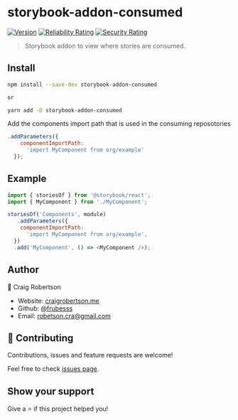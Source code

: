 # storybook-addon-consumed

[![Version](https://img.shields.io/npm/v/storybook-addon-consumed.svg)](https://www.npmjs.com/package/storybook-addon-consumed)
[![Reliability Rating](https://sonarcloud.io/api/project_badges/measure?project=frubesss_storybook-addon-consumed&metric=reliability_rating)](https://sonarcloud.io/dashboard?id=frubesss_storybook-addon-consumed)
[![Security Rating](https://sonarcloud.io/api/project_badges/measure?project=frubesss_storybook-addon-consumed&metric=security_rating)](https://sonarcloud.io/dashboard?id=frubesss_storybook-addon-consumed)

> Storybook addon to view where stories are consumed.

## Install

```sh
npm install --save-dev storybook-addon-consumed

or

yarn add -D storybook-addon-consumed
```

Add the components import path that is used in the consuming reposotories

```javascript
.addParameters({
    componentImportPath:
      'import MyComponent from org/example'
  });
```

## Example

```javascript
import { storiesOf } from '@storybook/react';
import { MyComponent } from './MyComponent';

storiesOf('Components', module)
   .addParameters({
    componentImportPath:
      'import MyComponent from org/example',
  })
  .add('MyComponent', () => <MyComponent />);
```

## Author

👤 Craig Robertson

* Website: [craigrobertson.me](https://craigrobertson.me)
* Github: [@frubesss](https://github.com/frubesss)
* Email: robetson.cra@gmail.com

## 🤝 Contributing

Contributions, issues and feature requests are welcome!

Feel free to check [issues page](https://github.com/frubesss/storybook-addon-consumed/issues). 

## Show your support

Give a ⭐️ if this project helped you!
